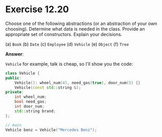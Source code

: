 # Exercise 12.20

Choose one of the following abstractions (or an abstraction of your own choosing). Determine what data is needed in the
class. Provide an appropriate set of constructors. Explain your decisions.

(a) `Book` (b) `Date` (c) `Employee` (d) `Vehicle` (e) `Object` (f) `Tree`

**Answer**:

`Vehicle` for example, talk is cheap, so I'll show you the code:

```cpp
class Vehicle {
public:
    Vehicle(): wheel_num(4), need_gas(true), door_num(5) {}
    Vehicle(const std::string &);
private:
    int wheel_num;
    bool need_gas;
    int door_num;
    std::string brand;
};

// main
Vehicle benz = Vehicle("Mercedes Benz");
```
